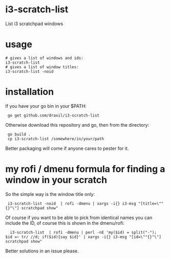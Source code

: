 # i3-scratch-list
List i3 scratchpad windows

# usage
``` 
# gives a list of windows and ids:
i3-scratch-list 
# gives a list of window titles:
i3-scratch-list -noid
```

# installation

If you have your go bin in your $PATH:
```
 go get github.com/draxil/i3-scratch-list 
```
Otherwise download this repository and go, then from the directory:
```
 go build .
 cp i3-scratch-list /somewhere/in/your/path
```

Better packaging will come if anyone cares to pester for it.

# my rofi / dmenu formula for finding a window in your scratch

So the simple way is the window title only:
```
 i3-scratch-list -noid  | rofi -dmenu | xargs -i{} i3-msg "[title=\""{}"\"] scratchpad show"
```
Of course if you want to be able to pick from identical names you can include the ID, of course this is shown in the dmenu/rofi:
```
  i3-scratch-list  | rofi -dmenu | perl -nE 'my($id) = split("-");  $id =~ tr/ //d; if($id){say $id}' | xargs -i{} i3-msg "[id=\""{}"\"] scratchpad show"
```

Better solutions in an issue please.

